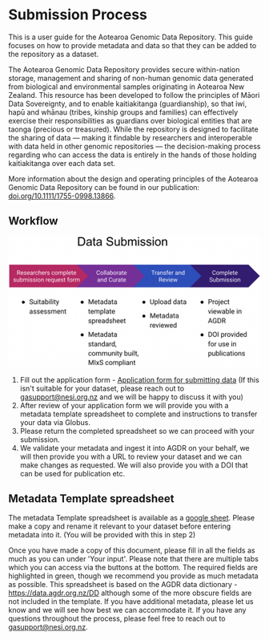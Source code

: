 # Submission Process

This is a user guide for the Aotearoa Genomic Data Repository. This guide focuses on how to provide metadata and data so that they can be added to the repository as a dataset.

The Aotearoa Genomic Data Repository provides secure within-nation storage, management and sharing of non-human genomic data generated from biological and environmental samples originating in Aotearoa New Zealand. This resource has been developed to follow the principles of Māori Data Sovereignty, and to enable kaitiakitanga (guardianship), so that iwi, hapū and whānau (tribes, kinship groups and families) can effectively exercise their responsibilities as guardians over biological entities that are taonga (precious or treasured). While the repository is designed to facilitate the sharing of data — making it findable by researchers and interoperable with data held in other genomic repositories — the decision-making process regarding who can access the data is entirely in the hands of those holding kaitiakitanga over each data set.

More information about the design and operating principles of the Aotearoa Genomic Data Repository can be found in our publication: [doi.org/10.1111/1755-0998.13866](https://doi.org/10.1111/1755-0998.13866).

## Workflow

![Alt text](../assets/images/submit1.jpeg)

1. Fill out the application form - [Application form for submitting data](https://docs.google.com/forms/d/e/1FAIpQLSfiIehUu8uSjf7hRbd1fFXHwGJ_x0J_a03yukM-SHBYkGK9dg/viewform) (If this isn't suitable for your dataset, please reach out to gasupport@nesi.org.nz and we will be happy to discuss it with you) 
2. After review of your application form we will provide you with a metadata template spreadsheet to complete and instructions to transfer your data via Globus.
3. Please return the completed spreadsheet so we can proceed with your submission.
4. We validate your metadata and ingest it into AGDR on your behalf, we will then provide you with a URL to review your dataset and we can make changes as requested. We will also provide you with a DOI that can be used for publication etc. 

## Metadata Template spreadsheet

The metadata Template spreadsheet is available as a [google sheet](https://docs.google.com/spreadsheets/d/1be8T4JalxRopM7pVFzTuempBGlqqhMQ_8MryGsjHI5E/edit#gid=188280636). Please make a copy and rename it relevant to your dataset before entering metadata into it. (You will be provided with this in step 2)

Once you have made a copy of this document, please fill in all the fields as much as you can under 'Your input'. Please note that there are multiple tabs which you can access via the buttons at the bottom.
The required fields are highlighted in green, though we recommend you provide as much metadata as possible. This spreadsheet is based on the AGDR data dictionary - https://data.agdr.org.nz/DD although some of the more obscure fields are not included in the template. If you have additional metadata, please let us know and we will see how best we can accommodate it. 
If you have any questions throughout the process, please feel free to reach out to gasupport@nesi.org.nz.
